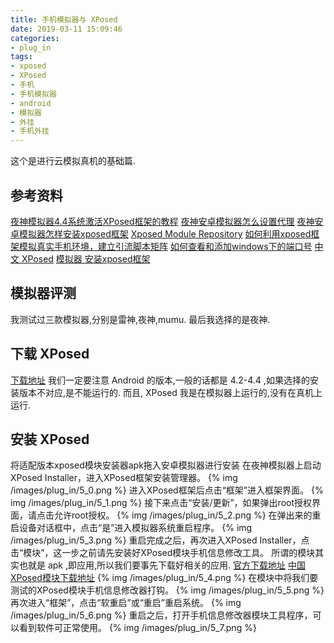 ```yaml
---
title: 手机模拟器与 XPosed
date: 2019-03-11 15:09:46
categories:
- plug_in
tags:
- xposed
- XPosed
- 手机
- 手机模拟器
- android
- 模拟器
- 外挂
- 手机外挂
---
```

这个是进行云模拟真机的基础篇.
<!-- more -->
## 参考资料
[夜神模拟器4.4系统激活XPosed框架的教程](https://jingyan.baidu.com/article/fedf0737bafd7d35ac8977a0.html)
[夜神安卓模拟器怎么设置代理](https://blog.csdn.net/wudinaniya/article/details/78841564)
[夜神安卓模拟器怎样安装xposed框架](https://blog.csdn.net/xiangshangbashaonian/article/details/82386233)
[Xposed Module Repository](https://repo.xposed.info/module-overview)
[如何利用xposed框架模拟真实手机环境，建立引流脚本矩阵](https://zhuanlan.zhihu.com/p/56897537)
[如何查看和添加windows下的端口号](https://jingyan.baidu.com/article/f25ef254757b89482c1b82f2.html)
[中文 XPosed](https://xposed.appkg.com/category/modules)
[模拟器 安装xposed框架](https://jingyan.baidu.com/article/48206aead5bc52216ad6b3e9.html)
## 模拟器评测
我测试过三款模拟器,分别是雷神,夜神,mumu.
最后我选择的是夜神.
## 下载 XPosed
[下载地址](https://repo.xposed.info/module/de.robv.android.xposed.installer)
我们一定要注意 Android 的版本,一般的话都是 4.2-4.4 ,如果选择的安装版本不对应,是不能运行的.
而且, XPosed 我是在模拟器上运行的,没有在真机上运行.
## 安装 XPosed
将适配版本xposed模块安装器apk拖入安卓模拟器进行安装
在夜神模拟器上启动XPosed Installer，进入XPosed框架安装管理器。
{% img /images/plug_in/5_0.png %}
进入XPosed框架后点击“框架”进入框架界面。
{% img /images/plug_in/5_1.png %}
接下来点击“安装/更新”，如果弹出root授权界面，请点击允许root授权。
{% img /images/plug_in/5_2.png %}
在弹出来的重启设备对话框中，点击“是”进入模拟器系统重启程序。
{% img /images/plug_in/5_3.png %}
重启完成之后，再次进入XPosed Installer，点击“模块”，这一步之前请先安装好XPosed模块手机信息修改工具。
所谓的模块其实也就是 apk ,即应用,所以我们要事先下载好相关的应用.
[官方下载地址](https://repo.xposed.info/module-overview)
[中国XPosed模块下载地址](https://xposed.appkg.com/category/modules)
{% img /images/plug_in/5_4.png %}
在模块中将我们要测试的XPosed模块手机信息修改器打钩。
{% img /images/plug_in/5_5.png %}
再次进入“框架”，点击“软重启”或“重启”重启系统。
{% img /images/plug_in/5_6.png %}
重启之后，打开手机信息修改器模块工具程序，可以看到软件可正常使用。
{% img /images/plug_in/5_7.png %}

















